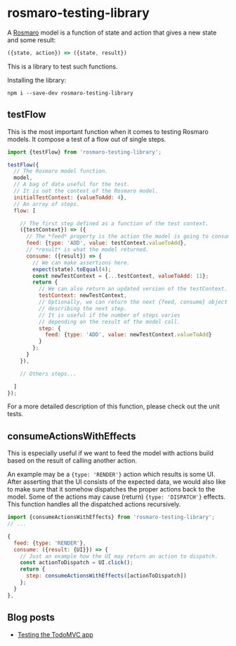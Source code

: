 # rosmaro-testing-library

A [Rosmaro](https://rosmaro.js.org) model is a function of state and action that gives a new state and some result:
```javascript
({state, action}) => ({state, result})
```

This is a library to test such functions.

Installing the library:
```
npm i --save-dev rosmaro-testing-library
```

## testFlow
This is the most important function when it comes to testing Rosmaro models. It compose a test of a flow out of single steps.
```javascript
import {testFlow} from 'rosmaro-testing-library';

testFlow({
  // The Rosmaro model function.
  model,
  // A bag of data useful for the test.
  // It is not the context of the Rosmaro model.
  initialTestContext: {valueToAdd: 4},
  // An array of steps.
  flow: [

    // The first step defined as a function of the test context.
    ({testContext}) => ({
      // The *feed* property is the action the model is going to consume.
      feed: {type: 'ADD', value: testContext.valueToAdd},
      // *result* is what the model returned.
      consume: ({result}) => {
        // We can make assertions here.
        expect(state).toEqual(4);
        const newTestContext = {...testContext, valueToAdd: 11};
        return {
          // We can also return an updated version of the testContext.
          testContext: newTestContext,
          // Optionally, we can return the next {feed, consume} object
          // describing the next step.
          // It is useful if the number of steps varies
          // depending on the result of the model call.
          step: {
            feed: {type: 'ADD', value: newTestContext.valueToAdd}
          }
        };
      }
    }),

    // Others steps...

  ]
});
```

For a more detailed description of this function, please check out the unit tests.

## consumeActionsWithEffects

This is especially useful if we want to feed the model with actions build based on the result of calling another action. 

An example may be a `{type: 'RENDER'}` action which results is some UI. After asserting that the UI consists of the expected data, we would also like to make sure that it somehow dispatches the proper actions back to the model. Some of the actions may cause (return) `{type: 'DISPATCH'}` effects. This function handles all the dispatched actions recursively.

```javascript
import {consumeActionsWithEffects} from 'rosmaro-testing-library';
// ...

{
  feed: {type: 'RENDER'},
  consume: ({result: {UI}}) => {
    // Just an example how the UI may return an action to dispatch.
    const actionToDispatch = UI.click();
    return {
      step: consumeActionsWithEffects([actionToDispatch])
    };
  }
},
```

## Blog posts

- [Testing the TodoMVC app](https://lukaszmakuch.pl/post/testing-the-todomvc-app)